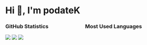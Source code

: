<h1>Hi 👋, I'm podateK</h1>

<h3>GitHub Statistics       Most Used Languages</h3> 
<a href="#"><img src="https://github-readme-stats.vercel.app/api?username=podateK&show_icons=true&count_private=true&include_all_commits=true&hide_title=true&hide_border=true&hide_rank=true&theme=chartreuse-dark&bg_color=00000000"/></a> 
<a href="#"><img src="https://github-readme-stats.vercel.app/api/top-langs?username=podateK&hide_title=true&hide_border=true&layout=compact&theme=chartreuse-dark&bg_color=00000000"/></a> 
<a href="#"><src=[![Discord Presence](https://lanyard.cnrad.dev/api/1184501395622211645)](https://discord.com/users/1184501395622211645></a>
<a href="https://discord.com/users/1251936015426388098"><img src="https://lanyard.cnrad.dev/api/1251936015426388098" /></a>
